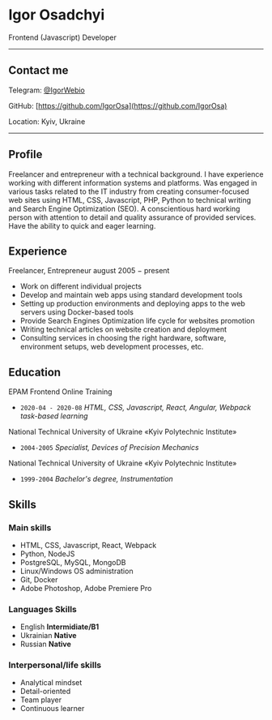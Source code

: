 # Igor Osadchyi

Frontend (Javascript) Developer

---

## Contact me

Telegram: [@IgorWebio](https://t.me/IgorWebio)

GitHub: [https://github.com/IgorOsa](https://github.com/IgorOsa)

Location: Kyiv, Ukraine

---

## Profile

Freelancer and entrepreneur with a technical background. I have experience working with different information systems and platforms. Was engaged in various tasks related to the IT industry from creating consumer-focused web sites using HTML, CSS, Javascript, PHP, Python to technical writing and Search Engine Optimization (SEO). A conscientious hard working person with attention to detail and quality assurance of provided services. Have the ability to quick and eager learning.

## Experience

Freelancer, Entrepreneur
august 2005 − present

- Work on different individual projects
- Develop and maintain web apps using standard development tools
- Setting up production environments and deploying apps to the web servers using Docker-based tools
- Provide Search Engines Optimization life cycle for websites promotion
- Writing technical articles on website creation and deployment
- Consulting services in choosing the right hardware, software, environment setups, web development processes, etc.

## Education

EPAM Frontend Online Training

- `2020-04 - 2020-08` _HTML, CSS, Javascript, React, Angular, Webpack task-based learning_

National Technical University of Ukraine «Kyiv Polytechnic Institute»

- `2004-2005` _Specialist, Devices of Precision Mechanics_

National Technical University of Ukraine «Kyiv Polytechnic Institute»

- `1999-2004` _Bachelor's degree, Instrumentation_

## Skills

### Main skills

- HTML, CSS, Javascript, React, Webpack
- Python, NodeJS
- PostgreSQL, MySQL, MongoDB
- Linux/Windows OS administration
- Git, Docker
- Adobe Photoshop, Adobe Premiere Pro

### Languages Skills

- English **Intermidiate/B1**
- Ukrainian **Native**
- Russian **Native**

### Interpersonal/life skills

- Analytical mindset
- Detail-oriented
- Team player
- Continuous learner
